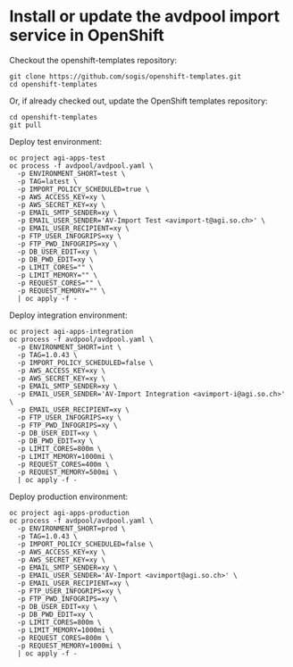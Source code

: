 # Install or update the avdpool import service in OpenShift

Checkout the openshift-templates repository:

```
git clone https://github.com/sogis/openshift-templates.git
cd openshift-templates
```

Or, if already checked out, update the OpenShift templates repository:

```
cd openshift-templates
git pull
```

Deploy test environment:

```
oc project agi-apps-test
oc process -f avdpool/avdpool.yaml \
  -p ENVIRONMENT_SHORT=test \
  -p TAG=latest \
  -p IMPORT_POLICY_SCHEDULED=true \
  -p AWS_ACCESS_KEY=xy \
  -p AWS_SECRET_KEY=xy \
  -p EMAIL_SMTP_SENDER=xy \
  -p EMAIL_USER_SENDER='AV-Import Test <avimport-t@agi.so.ch>' \
  -p EMAIL_USER_RECIPIENT=xy \
  -p FTP_USER_INFOGRIPS=xy \
  -p FTP_PWD_INFOGRIPS=xy \
  -p DB_USER_EDIT=xy \
  -p DB_PWD_EDIT=xy \
  -p LIMIT_CORES="" \
  -p LIMIT_MEMORY="" \
  -p REQUEST_CORES="" \
  -p REQUEST_MEMORY="" \
  | oc apply -f -
```

Deploy integration environment:

```
oc project agi-apps-integration
oc process -f avdpool/avdpool.yaml \
  -p ENVIRONMENT_SHORT=int \
  -p TAG=1.0.43 \
  -p IMPORT_POLICY_SCHEDULED=false \
  -p AWS_ACCESS_KEY=xy \
  -p AWS_SECRET_KEY=xy \
  -p EMAIL_SMTP_SENDER=xy \
  -p EMAIL_USER_SENDER='AV-Import Integration <avimport-i@agi.so.ch>' \
  -p EMAIL_USER_RECIPIENT=xy \
  -p FTP_USER_INFOGRIPS=xy \
  -p FTP_PWD_INFOGRIPS=xy \
  -p DB_USER_EDIT=xy \
  -p DB_PWD_EDIT=xy \
  -p LIMIT_CORES=800m \
  -p LIMIT_MEMORY=1000mi \
  -p REQUEST_CORES=400m \
  -p REQUEST_MEMORY=500mi \
  | oc apply -f -
```

Deploy production environment:

```
oc project agi-apps-production
oc process -f avdpool/avdpool.yaml \
  -p ENVIRONMENT_SHORT=prod \
  -p TAG=1.0.43 \
  -p IMPORT_POLICY_SCHEDULED=false \
  -p AWS_ACCESS_KEY=xy \
  -p AWS_SECRET_KEY=xy \
  -p EMAIL_SMTP_SENDER=xy \
  -p EMAIL_USER_SENDER='AV-Import <avimport@agi.so.ch>' \
  -p EMAIL_USER_RECIPIENT=xy \
  -p FTP_USER_INFOGRIPS=xy \
  -p FTP_PWD_INFOGRIPS=xy \
  -p DB_USER_EDIT=xy \
  -p DB_PWD_EDIT=xy \
  -p LIMIT_CORES=800m \
  -p LIMIT_MEMORY=1000mi \
  -p REQUEST_CORES=800m \
  -p REQUEST_MEMORY=1000mi \
  | oc apply -f -
```
